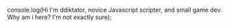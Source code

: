 console.log(Hi I'm ddiktator, novice Javascript scripter, and small game dev. Why am i here? I'm not exactly sure);
